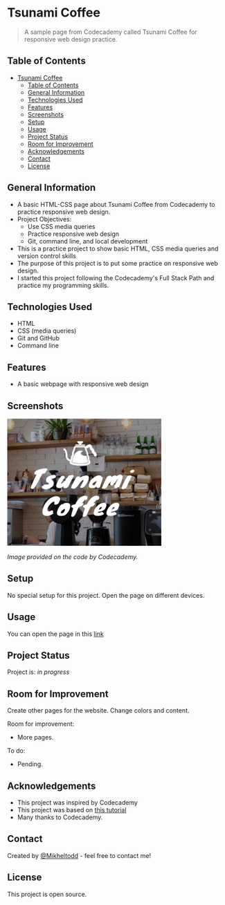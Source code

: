 # Tsunami Coffee
> A sample page from Codecademy called Tsunami Coffee for responsive web design practice.

## Table of Contents
- [Tsunami Coffee](#tsunami-coffee)
  - [Table of Contents](#table-of-contents)
  - [General Information](#general-information)
  - [Technologies Used](#technologies-used)
  - [Features](#features)
  - [Screenshots](#screenshots)
  - [Setup](#setup)
  - [Usage](#usage)
  - [Project Status](#project-status)
  - [Room for Improvement](#room-for-improvement)
  - [Acknowledgements](#acknowledgements)
  - [Contact](#contact)
  - [License](#license)
<!-- * [License](#license) -->



## General Information
- A basic HTML-CSS page about Tsunami Coffee from Codecademy to practice responsive web design.
- Project Objectives:
    * Use CSS media queries
    * Practice responsive web design
    * Git, command line, and local development
- This is a practice project to show basic HTML, CSS media queries and version control skills
- The purpose of this project is to put some practice on responsive web design. 
- I started this project following the Codecademy's Full Stack Path and practice my programming skills.

## Technologies Used
- HTML
- CSS (media queries)
- Git and GitHub
- Command line


## Features
- A basic webpage with responsive web design


## Screenshots
![ScreenShot of the page](./resources/img/tsunamiCoffeeScreenshot.png)

_Image provided on the code by Codecademy._



## Setup
No special setup for this project. Open the page on different devices.


## Usage
You can open the page in this [link](https://mikheltodd.github.io/TsunamiCoffe/)


## Project Status
Project is: _in progress_ 


## Room for Improvement

Create other pages for the website. Change colors and content.

Room for improvement:
- More pages.

To do:
- Pending.


## Acknowledgements

- This project was inspired by Codecademy
- This project was based on <a href="https://www.codecademy.com/paths/full-stack-engineer-career-path/tracks/fscp-making-a-website-responsive/modules/fecp-learn-responsive-design/projects/tsunami-coffee" target="_blank">this tutorial</a>
- Many thanks to Codecademy.


## Contact
Created by <a href="https://github.com/Mikheltodd" target="_blank">@Mikheltodd</a> - feel free to contact me!


## License
This project is open source.
